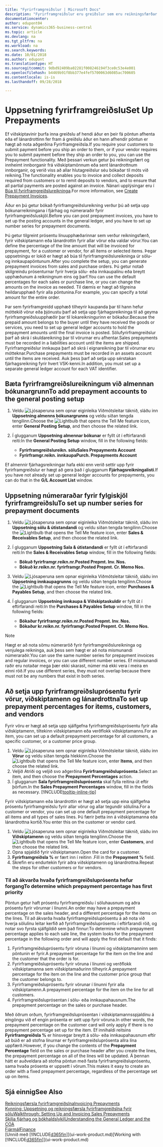 ```yaml
---
title: "Fyrirframgreiðslur | Microsoft Docs"
description: "Fyrirframgreiðslur eru greiðslur sem eru reikningsfærðar og bókaðar á fyrirframgreiðslupöntun sölu- eða innkaupa áður en lokareikningsfærsla fer fram. Þú gætir krafist innborgunar áður en þú framleiðir vörur upp í pöntun eða krafist greiðslu áður en þú afhendir viðskiptamanni vörur. Með fyrirframgreiðslum getur þú reikningsfært og innheimt innborganir frá viðskiptamönnum eða sent lánardrottnum innborganir. Þannig má tryggja að allar greiðslur séu bókaðar á móti reikningi."
documentationcenter: 
author: edupont04
ms.service: dynamics365-business-central
ms.topic: article
ms.devlang: na
ms.tgt_pltfrm: na
ms.workload: na
ms.search.keywords: 
ms.date: 10/01/2018
ms.author: edupont
ms.translationtype: HT
ms.sourcegitcommit: 9dbd92409ba02281f008246194f3ce0c53e4e001
ms.openlocfilehash: b4469b91f8bb377e4fef5700063d6085ac700605
ms.contentlocale: is-is
ms.lasthandoff: 09/28/2018

---
```

# <a name="set-up-prepayments"></a><span data-ttu-id="cd229-106">Uppsetning fyrirframgreiðslu</span><span class="sxs-lookup"><span data-stu-id="cd229-106">Set Up Prepayments</span></span>
<span data-ttu-id="cd229-107">Ef viðskiptavinir þurfa inna greiðslu af hendi áður en þeir fá pöntun afhenta eða ef lánardrottinn fer fram á greiðslu áður en hann afhendir pöntun er hægt að nota aðgerðina Fyrirframgreiðsla.</span><span class="sxs-lookup"><span data-stu-id="cd229-107">If you require your customers to submit payment before you ship an order to them, or if your vendor requires you to submit payment before they ship an order to you, you can use the Prepayment functionality.</span></span> <span data-ttu-id="cd229-108">Með þessari verkun getur þú reikningsfært og innheimt innborganir frá viðskiptamönnum eða sent lánardrottnum innborganir, og verið viss að allar hlutagreiðslur séu bókaðar til móts við reikning.</span><span class="sxs-lookup"><span data-stu-id="cd229-108">The functionality enables you to invoice and collect deposits required from customers or to remit deposits to vendors, and to ensure that all partial payments are posted against an invoice.</span></span> <span data-ttu-id="cd229-109">Nánari upplýsingar eru í [Búa til fyrirframgreiðslureikninga](finance-how-to-create-prepayment-invoices.md).</span><span class="sxs-lookup"><span data-stu-id="cd229-109">For more information, see [Create Prepayment Invoices](finance-how-to-create-prepayment-invoices.md).</span></span>

<span data-ttu-id="cd229-110">Áður en þú getur bókað fyrirframgreiðslureikning verður þú að setja upp bókunarreikningana í fjárhag og númeraraðir fyrir fyrirframgreiðsluskjöl.</span><span class="sxs-lookup"><span data-stu-id="cd229-110">Before you can post prepayment invoices, you have to set up the posting accounts in the general ledger, and you have to set up number series for prepayment documents.</span></span>  

<span data-ttu-id="cd229-111">Þú getur tilgreint prósentu línuupphæðarinnar sem verður reikningsfærð, fyrir viðskiptamann eða lánardrottin fyrir allar vörur eða valdar vörur.</span><span class="sxs-lookup"><span data-stu-id="cd229-111">You can define the percentage of the line amount that will be invoiced for prepayment, for a customer or vendor, for all items or selected items.</span></span> <span data-ttu-id="cd229-112">Þegar uppsetningu er lokið er hægt að búa til fyrirframgreiðslureikninga úr sölu- og innkaupapöntunum.</span><span class="sxs-lookup"><span data-stu-id="cd229-112">After you complete the setup, you can generate prepayment invoices from sales and purchase orders.</span></span> <span data-ttu-id="cd229-113">Þú getur notað skilgreindu prósenturnar fyrir hverja sölu- eða innkaupalínu eða breytt upphæðunum á reikningnum eins og þarf.</span><span class="sxs-lookup"><span data-stu-id="cd229-113">You can use the default percentages for each sales or purchase line, or you can change the amounts on the invoice as needed.</span></span> <span data-ttu-id="cd229-114">Til dæmis er hægt að tilgreina heildarupphæð fyrir alla pöntunina.</span><span class="sxs-lookup"><span data-stu-id="cd229-114">For example, you can specify a total amount for the entire order.</span></span>  

<span data-ttu-id="cd229-115">Þar sem fyrirframgreidd upphæð tilheyrir kaupanda þar til hann hefur móttekið vörur eða þjónustu þarf að setja upp fjárhagsreikninga til að geyma fyrirframgreiðsluupphæðir þar til lokareikningurinn er bókaður.</span><span class="sxs-lookup"><span data-stu-id="cd229-115">Because the prepaid amount belongs to the buyer until they have received the goods or services, you need to set up general ledger accounts to hold the prepayment amounts until the final invoice is posted.</span></span> <span data-ttu-id="cd229-116">Sölufyrirframgreiðslur þarf að skrá í skuldareikning þar til vörurnar eru afhentar.</span><span class="sxs-lookup"><span data-stu-id="cd229-116">Sales prepayments must be recorded in a liabilities account until the items are shipped.</span></span> <span data-ttu-id="cd229-117">Fyrirframgreiðslur innkaupa þarf að skrá í eignareikning þar til vörurnar eru mótteknar.</span><span class="sxs-lookup"><span data-stu-id="cd229-117">Purchase prepayments must be recorded in an assets account until the items are received.</span></span> <span data-ttu-id="cd229-118">Auk þess þarf að setja upp sérstakan fjárhagsreikning fyrir hvert VSK-kenni.</span><span class="sxs-lookup"><span data-stu-id="cd229-118">In addition, you must set up a separate general ledger account for each VAT identifier.</span></span>

## <a name="to-add-prepayment-accounts-to-the-general-posting-setup"></a><span data-ttu-id="cd229-119">Bæta fyrirframgreiðslureikningum við almennan bókunargrunn</span><span class="sxs-lookup"><span data-stu-id="cd229-119">To add prepayment accounts to the general posting setup</span></span>  

1. <span data-ttu-id="cd229-120">Veldu ![Ljósaperuna sem opnar eiginleika Viðmótsleitar](media/ui-search/search_small.png "Segðu mér hvað þú vilt gera") táknið, sláðu inn **Uppsetning almenns bókunargrunns** og veldu síðan tengda tengilinn.</span><span class="sxs-lookup"><span data-stu-id="cd229-120">Choose the ![Lightbulb that opens the Tell Me feature](media/ui-search/search_small.png "Tell me what you want to do") icon, enter **General Posting Setup**, and then choose the related link.</span></span>
2. <span data-ttu-id="cd229-121">Í glugganum **Uppsetning almennar bókunar** er fyllt út í eftirfarandi reiti:</span><span class="sxs-lookup"><span data-stu-id="cd229-121">In the **General Posting Setup** window, fill in the following fields:</span></span>  

    - <span data-ttu-id="cd229-122">**Fyrirframgreiðslureikn. sölu**</span><span class="sxs-lookup"><span data-stu-id="cd229-122">**Sales Prepayments Account**</span></span>  
    - <span data-ttu-id="cd229-123">**Fyrirframgr.reikn. innkaupa**</span><span class="sxs-lookup"><span data-stu-id="cd229-123">**Purch. Prepayments Account**</span></span>  

<span data-ttu-id="cd229-124">Ef almennir fjárhagsreikningar hafa ekki enn verið settir upp fyrir fyrirframgreiðslur er hægt að gera það í glugganum **Fjárhagsreikningalisti**.</span><span class="sxs-lookup"><span data-stu-id="cd229-124">If you have not already set up general ledger accounts for prepayments, you can do that in the **G/L Account List** window.</span></span>  

## <a name="to-set-up-number-series-for-prepayment-documents"></a><span data-ttu-id="cd229-125">Uppsetning númeraraðar fyrir fylgiskjöl fyrirframgreiðslu</span><span class="sxs-lookup"><span data-stu-id="cd229-125">To set up number series for prepayment documents</span></span>  

1. <span data-ttu-id="cd229-126">Veldu ![Ljósaperuna sem opnar eiginleika Viðmótsleitar](media/ui-search/search_small.png "Segðu mér hvað þú vilt gera") táknið, sláðu inn **Uppsetning sölu & útistandandi** og veldu síðan tengda tengilinn.</span><span class="sxs-lookup"><span data-stu-id="cd229-126">Choose the ![Lightbulb that opens the Tell Me feature](media/ui-search/search_small.png "Tell me what you want to do") icon, enter **Sales & Receivables Setup**, and then choose the related link.</span></span>
2. <span data-ttu-id="cd229-127">Í glugganum **Uppsetning Sala & útistandandi** er fyllt út í eftirfarandi reiti:</span><span class="sxs-lookup"><span data-stu-id="cd229-127">In the **Sales & Receivables Setup** window, fill in the following fields:</span></span>  

   - <span data-ttu-id="cd229-128">**Bókuð fyrirframgr.reikn.nr.**</span><span class="sxs-lookup"><span data-stu-id="cd229-128">**Posted Prepmt. Inv. Nos.**</span></span>
   - <span data-ttu-id="cd229-129">**Bókuð kr.reikn.nr. fyrirframgr.**</span><span class="sxs-lookup"><span data-stu-id="cd229-129">**Posted Prepmt. Cr. Memo Nos.**</span></span>

1. <span data-ttu-id="cd229-130">Veldu ![Ljósaperuna sem opnar eiginleika Viðmótsleitar](media/ui-search/search_small.png "Segðu mér hvað þú vilt gera") táknið, sláðu inn **Uppsetning innkaupagrunns** og veldu síðan tengda tengilinn.</span><span class="sxs-lookup"><span data-stu-id="cd229-130">Choose the ![Lightbulb that opens the Tell Me feature](media/ui-search/search_small.png "Tell me what you want to do") icon, enter **Purchases & Payables Setup**, and then choose the related link.</span></span>
2. <span data-ttu-id="cd229-131">Í glugganum **Uppsetning innkaupa & Viðskiptaskuldir** er fyllt út í eftirfarandi reiti:</span><span class="sxs-lookup"><span data-stu-id="cd229-131">In the **Purchases & Payables Setup** window, fill in the following fields:</span></span>

    - <span data-ttu-id="cd229-132">**Bókaður fyrirframgr.reikn.nr.**</span><span class="sxs-lookup"><span data-stu-id="cd229-132">**Posted Prepmt. Inv. Nos.**</span></span>
    - <span data-ttu-id="cd229-133">**Bókaður kr.reikn.nr. fyrirframgr.**</span><span class="sxs-lookup"><span data-stu-id="cd229-133">**Posted Prepmt. Cr. Memo Nos.**</span></span>

> [!NOTE]  
>  <span data-ttu-id="cd229-134">Hægt er að nota sömu númeraröð fyrir fyrirframgreiðslureikninga og venjulega reikninga, auk þess sem hægt er að nota mismunandi númeraraðir.</span><span class="sxs-lookup"><span data-stu-id="cd229-134">You can use the same number series for prepayment invoices and regular invoices, or you can use different number series.</span></span> <span data-ttu-id="cd229-135">Ef mismunandi raðir eru notaðar mega þær ekki skarast, númer má ekki vera í meira en einni röð.</span><span class="sxs-lookup"><span data-stu-id="cd229-135">If you use different series, they must not overlap because there must not be any numbers that exist in both series.</span></span>  

## <a name="to-set-up-prepayment-percentages-for-items-customers-and-vendors"></a><span data-ttu-id="cd229-136">Að setja upp fyrirframgreiðsluprósentu fyrir vörur, viðskiptamenn og lánardrottna</span><span class="sxs-lookup"><span data-stu-id="cd229-136">To set up prepayment percentages for items, customers, and vendors</span></span>  
<span data-ttu-id="cd229-137">Fyrir vöru er hægt að setja upp sjálfgefna fyrirframgreiðsluprósentu fyrir alla viðskiptamenn, tiltekinn viðskiptamann eða verðflokk viðskiptamanns.</span><span class="sxs-lookup"><span data-stu-id="cd229-137">For an item, you can set up a default prepayment percentage for all customers, a specific customer, or a customer price group.</span></span>  

1. <span data-ttu-id="cd229-138">Veldu ![Ljósaperuna sem opnar eiginleika Viðmótsleitar](media/ui-search/search_small.png "Segðu mér hvað þú vilt gera") táknið, sláðu inn **Vörur** og veldu síðan tengda hlekkinn.</span><span class="sxs-lookup"><span data-stu-id="cd229-138">Choose the ![Lightbulb that opens the Tell Me feature](media/ui-search/search_small.png "Tell me what you want to do") icon, enter **Items**, and then choose the related link.</span></span>
2. <span data-ttu-id="cd229-139">Veljið Atriði og veljið svo aðgerðina **Fyrirframgreiðsluprósenta**.</span><span class="sxs-lookup"><span data-stu-id="cd229-139">Select an item, and then choose the **Prepayment Percentages** action.</span></span>  
3. <span data-ttu-id="cd229-140">Í glugganum **Sala fyrirframgreiðsluprósenta** skal fylla reitina út eftir þörfum.</span><span class="sxs-lookup"><span data-stu-id="cd229-140">In the **Sales Prepayment Percentages** window, fill in the fields as necessary.</span></span> [!INCLUDE[tooltip-inline-tip](includes/tooltip-inline-tip_md.md)]

<span data-ttu-id="cd229-141">Fyrir viðskiptamann eða lánardrottin er hægt að setja upp eina sjálfgefna prósentu fyrirframgreiðslu fyrir allar vörur og allar tegundir sölulína.</span><span class="sxs-lookup"><span data-stu-id="cd229-141">For a customer or vendor, you can set up one default prepayment percentage for all items and all types of sales lines.</span></span> <span data-ttu-id="cd229-142">Þú færir þetta inn á viðskiptamanna eða lánardrottna kortið.</span><span class="sxs-lookup"><span data-stu-id="cd229-142">You enter this on the customer or vendor card.</span></span>

1. <span data-ttu-id="cd229-143">Veldu ![Ljósaperuna sem opnar eiginleika Viðmótsleitar](media/ui-search/search_small.png "Segðu mér hvað þú vilt gera") táknið, sláðu inn **Viðskiptamenn** og veldu síðan tengda tengilinn.</span><span class="sxs-lookup"><span data-stu-id="cd229-143">Choose the ![Lightbulb that opens the Tell Me feature](media/ui-search/search_small.png "Tell me what you want to do") icon, enter **Customers**, and then choose the related link.</span></span>
2. <span data-ttu-id="cd229-144">Opna spjaldið fyrir viðskiptamann.</span><span class="sxs-lookup"><span data-stu-id="cd229-144">Open the card for a customer.</span></span>
3. <span data-ttu-id="cd229-145">**Fyrirframgreiðsla %** er fært inn í reitinn .</span><span class="sxs-lookup"><span data-stu-id="cd229-145">Fill in the **Prepayment %** field.</span></span>
4. <span data-ttu-id="cd229-146">Skrefin eru endurtekin fyrir aðra viðskiptamenn og lánardrottna.</span><span class="sxs-lookup"><span data-stu-id="cd229-146">Repeat the steps for other customers or for vendors.</span></span>  

### <a name="to-determine-which-prepayment-percentage-has-first-priority"></a><span data-ttu-id="cd229-147">Til að ákvarða hvaða fyrirframgreiðsluprósenta hefur forgang</span><span class="sxs-lookup"><span data-stu-id="cd229-147">To determine which prepayment percentage has first priority</span></span>  
<span data-ttu-id="cd229-148">Pöntun getur haft prósentu fyrirframgreiðslu í söluhausnum og aðra prósentu fyrir vörurnar í línunni.</span><span class="sxs-lookup"><span data-stu-id="cd229-148">An order may have a prepayment percentage on the sales header, and a different percentage for the items on the lines.</span></span> <span data-ttu-id="cd229-149">Til að ákvarða hvaða fyrirframgreiðsluprósentu á að nota við hverja sölulínu leitar kerfið að fyrirframgreiðsluprósentu í eftirfarandi röð, og notar svo fyrsta sjálfgildið sem það finnur:</span><span class="sxs-lookup"><span data-stu-id="cd229-149">To determine which prepayment percentage applies to each sale line, the system looks for the prepayment percentage in the following order and will apply the first default that it finds:</span></span>  
1. <span data-ttu-id="cd229-150">Fyrirframgreiðsluprósentu fyrir vöruna í línunni og viðskiptamanninn sem pöntunin er fyrir.</span><span class="sxs-lookup"><span data-stu-id="cd229-150">A prepayment percentage for the item on the line and the customer that the order is for.</span></span>  
2. <span data-ttu-id="cd229-151">Fyrirframgreiðsluprósentu fyrir vöruna í línunni og verðflokk viðskiptamanna sem viðskiptamaðurinn tilheyrir.</span><span class="sxs-lookup"><span data-stu-id="cd229-151">A prepayment percentage for the item on the line and the customer price group that the customer belongs to.</span></span>  
3. <span data-ttu-id="cd229-152">Fyrirframgreiðsluprósentu fyrir vörunar í línunni fyrir alla viðskiptamenn.</span><span class="sxs-lookup"><span data-stu-id="cd229-152">A prepayment percentage for the item on the line for all customers.</span></span>  
4. <span data-ttu-id="cd229-153">Fyrirframgreiðsluprósentan í sölu- eða innkaupahausnum.</span><span class="sxs-lookup"><span data-stu-id="cd229-153">The prepayment percentage on the sales or purchase header.</span></span>  

<span data-ttu-id="cd229-154">Með öðrum orðum, fyrirframgreiðsluprósentan í viðskiptamannsspjaldinu á eingöngu við ef engin prósenta er sett upp fyrir vöruna.</span><span class="sxs-lookup"><span data-stu-id="cd229-154">In other words, the prepayment percentage on the customer card will only apply if there is no prepayment percentage set up for the item.</span></span> <span data-ttu-id="cd229-155">Ef innihaldi reitsins **Fyrirframgreiðsla %** er hinsvegar breytt á sölu- eða innkaupahausnum eftir að búið er að stofna línurnar er fyrirframgreiðsluprósenta allra lína uppfærð.</span><span class="sxs-lookup"><span data-stu-id="cd229-155">However, if you change the contents of the **Prepayment Percentage** field on the sales or purchase header after you create the lines, the prepayment percentage on all of the lines will be updated.</span></span> <span data-ttu-id="cd229-156">Á þennan hátt er auðveldara að stofna pöntun með fasta fyrirframgreiðsluprósentu, sama hvaða prósenta er uppsett í vörum.</span><span class="sxs-lookup"><span data-stu-id="cd229-156">This makes it easy to create an order with a fixed prepayment percentage, regardless of the percentage set up on items.</span></span>

## <a name="see-also"></a><span data-ttu-id="cd229-157">Sjá einnig</span><span class="sxs-lookup"><span data-stu-id="cd229-157">See Also</span></span>  
[<span data-ttu-id="cd229-158">Reikningsfærsla fyrirframgreiðslna</span><span class="sxs-lookup"><span data-stu-id="cd229-158">Invoicing Prepayments</span></span>](finance-invoice-prepayments.md)  
[<span data-ttu-id="cd229-159">Kynning: Uppsetning og reikningsfærsla fyrirframgreiðslna fyrir sölu</span><span class="sxs-lookup"><span data-stu-id="cd229-159">Walkthrough: Setting Up and Invoicing Sales Prepayments</span></span>](walkthrough-setting-up-and-invoicing-sales-prepayments.md)  
[<span data-ttu-id="cd229-160">Skilja fjárhag og bókhaldslykil</span><span class="sxs-lookup"><span data-stu-id="cd229-160">Understanding the General Ledger and the COA</span></span>](finance-general-ledger.md)  
[<span data-ttu-id="cd229-161">Fjármál</span><span class="sxs-lookup"><span data-stu-id="cd229-161">Finance</span></span>](finance.md)  
<span data-ttu-id="cd229-162">[Unnið með [!INCLUDE[d365fin](includes/d365fin_md.md)]](ui-work-product.md)</span><span class="sxs-lookup"><span data-stu-id="cd229-162">[Working with [!INCLUDE[d365fin](includes/d365fin_md.md)]](ui-work-product.md)</span></span>

